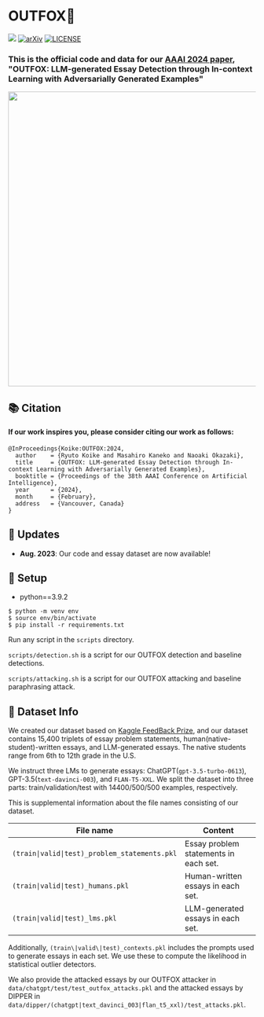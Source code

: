 # OUTFOX🦊
![](https://img.shields.io/badge/Made_with-python-blue.svg)
[![arXiv](https://img.shields.io/badge/arXiv-2307.11729-b31b1b.svg)](https://arxiv.org/abs/2307.11729)
[![LICENSE](https://img.shields.io/badge/License-Apache--2.0-green.svg)](https://github.com/ryuryukke/OUTFOX?tab=Apache-2.0-1-ov-file)
### This is the official code and data for our [AAAI 2024 paper](https://arxiv.org/abs/2307.11729), "OUTFOX: LLM-generated Essay Detection through In-context Learning with Adversarially Generated Examples"

<p align="center">
  <img width="600" src="https://github.com/ryuryukke/OUTFOX/assets/61570900/f0860a26-e8fa-4449-a9b1-ff6868ec582d" />
</p>

## 📚 Citation
#### If our work inspires you, please consider citing our work as follows:
```
@InProceedings{Koike:OUTFOX:2024,
  author    = {Ryuto Koike and Masahiro Kaneko and Naoaki Okazaki},
  title     = {OUTFOX: LLM-generated Essay Detection through In-context Learning with Adversarially Generated Examples},
  booktitle = {Proceedings of the 38th AAAI Conference on Artificial Intelligence},
  year      = {2024},
  month     = {February},
  address   = {Vancouver, Canada}
}
```

## 📢 Updates
- **Aug. 2023**: Our code and essay dataset are now available!

## 🔨 Setup
- python==3.9.2
```
$ python -m venv env
$ source env/bin/activate
$ pip install -r requirements.txt
```
Run any script in the `scripts` directory.

`scripts/detection.sh` is a script for our OUTFOX detection and baseline detections.

`scripts/attacking.sh` is a script for our OUTFOX attacking and baseline paraphrasing attack.

## :page_facing_up: Dataset Info
We created our dataset based on [Kaggle FeedBack Prize](https://www.kaggle.com/competitions/feedback-prize-effectiveness), and our dataset contains 15,400 triplets of essay problem statements, human(native-student)-written essays, and LLM-generated essays. The native students range from 6th to 12th grade in the U.S.

We instruct three LMs to generate essays: ChatGPT(`gpt-3.5-turbo-0613`), GPT-3.5(`text-davinci-003`), and `FLAN-T5-XXL`.
We split the dataset into three parts: train/validation/test with 14400/500/500 examples, respectively.

This is supplemental information about the file names consisting of our dataset.

|File name|Content|
|---|------|
|`(train\|valid\|test)_problem_statements.pkl`| Essay problem statements in each set. |
|`(train\|valid\|test)_humans.pkl`| Human-written essays in each set. |
|`(train\|valid\|test)_lms.pkl`| LLM-generated essays in each set. |

Additionally, `(train\|valid\|test)_contexts.pkl` includes the prompts used to generate essays in each set. We use these to compute the likelihood in statistical outlier detectors.

We also provide the attacked essays by our OUTFOX attacker in `data/chatgpt/test/test_outfox_attacks.pkl` and the attacked essays by DIPPER in `data/dipper/(chatgpt|text_davinci_003|flan_t5_xxl)/test_attacks.pkl`.
